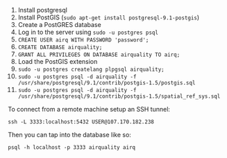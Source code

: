  1. Install postgresql
 2. Install PostGIS (`sudo apt-get install postgresql-9.1-postgis`)
 3. Create a PostGRES database
   1. Log in to the server using `sudo -u postgres psql`
   2. `CREATE USER airq WITH PASSWORD 'password';`
   3. `CREATE DATABASE airquality;`
   4. `GRANT ALL PRIVILEGES ON DATABASE airquality TO airq;`
 4. Load the PostGIS extension
   1. `sudo -u postgres createlang plpgsql airquality;`
   2. `sudo -u postgres psql -d airquality -f /usr/share/postgresql/9.1/contrib/postgis-1.5/postgis.sql`
   3. `sudo -u postgres psql -d airquality -f /usr/share/postgresql/9.1/contrib/postgis-1.5/spatial_ref_sys.sql`


To connect from a remote machine setup an SSH tunnel:

    ssh -L 3333:localhost:5432 USER@107.170.182.238

Then you can tap into the database like so:

    psql -h localhost -p 3333 airquality airq